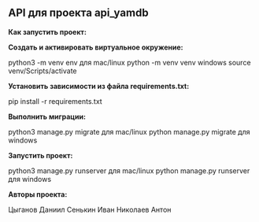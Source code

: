 ## API для проекта api_yamdb

**Как запустить проект:**

**Создать и активировать виртуальное окружение:**

python3 -m venv env для mac/linux
python -m venv venv windows
source venv/Scripts/activate

**Установить зависимости из файла requirements.txt:**

pip install -r requirements.txt

**Выполнить миграции:**

python3 manage.py migrate для mac/linux
python manage.py migrate для windows

**Запустить проект:**

python3 manage.py runserver для mac/linux
python manage.py runserver для windows

**Авторы проекта:**

Цыганов Даниил
Сенькин Иван
Николаев Антон
